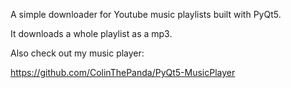 A simple downloader for Youtube music playlists built with PyQt5.

It downloads a whole playlist as a mp3.

Also check out my music player:

https://github.com/ColinThePanda/PyQt5-MusicPlayer
